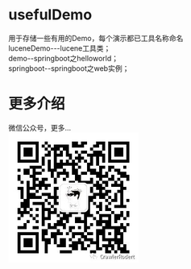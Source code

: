 # usefulDemo<br/>
用于存储一些有用的Demo，每个演示都已工具名称命名<br/>
luceneDemo---lucene工具类；<br/>
demo--springboot之helloworld；<br/>
springboot--springboot之web实例；<br/>

# 更多介绍
微信公众号，更多...<br/>
![](https://github.com/wangshiyu777/usefulDemo/blob/master/%E5%85%AC%E4%BC%97%E5%8F%B7er.jpg)
